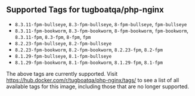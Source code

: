 ## Supported Tags for tugboatqa/php-nginx

* `8.3.11-fpm-bullseye`, `8.3-fpm-bullseye`, `8-fpm-bullseye`, `fpm-bullseye`
* `8.3.11-fpm-bookworm`, `8.3-fpm-bookworm`, `8-fpm-bookworm`, `fpm-bookworm`, `8.3.11-fpm`, `8.3-fpm`, `8-fpm`, `fpm`
* `8.2.23-fpm-bullseye`, `8.2-fpm-bullseye`
* `8.2.23-fpm-bookworm`, `8.2-fpm-bookworm`, `8.2.23-fpm`, `8.2-fpm`
* `8.1.29-fpm-bullseye`, `8.1-fpm-bullseye`
* `8.1.29-fpm-bookworm`, `8.1-fpm-bookworm`, `8.1.29-fpm`, `8.1-fpm`

The above tags are currently supported. Visit https://hub.docker.com/r/tugboatqa/php-nginx/tags/ to see a list of all available tags for this image, including those that are no longer supported.
